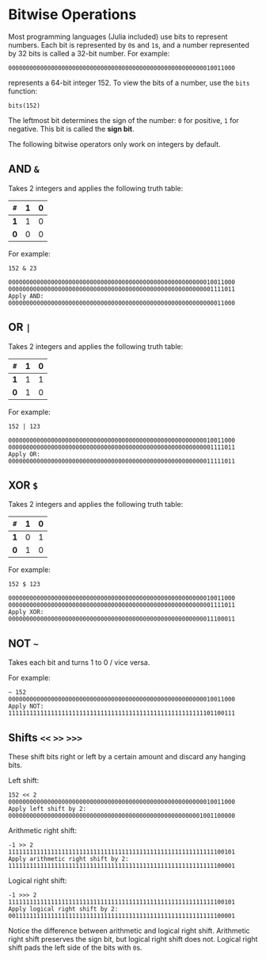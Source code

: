 # Bitwise Operations
Most programming languages (Julia included) use bits to represent numbers. Each bit is represented by `0`s and `1`s, and a number represented by 32 bits is called a 32-bit number. For example:

```
0000000000000000000000000000000000000000000000000000000010011000
```
represents a 64-bit integer 152. To view the bits of a number, use the `bits` function:

```
bits(152)
```
The leftmost bit determines the sign of the number: `0` for positive, `1` for negative. This bit is called the **sign bit**.

The following bitwise operators only work on integers by default.

## AND `&`
Takes 2 integers and applies the following truth table:

`#`|1|0
---|---|---|
**1** |1|0
**0** |0|0

For example:

```
152 & 23

0000000000000000000000000000000000000000000000000000000010011000
0000000000000000000000000000000000000000000000000000000001111011
Apply AND:
0000000000000000000000000000000000000000000000000000000000011000
```

## OR `|`
Takes 2 integers and applies the following truth table:

`#`|1|0
---|---|---|
**1** |1|1
**0** |1|0

For example:

```
152 | 123

0000000000000000000000000000000000000000000000000000000010011000
0000000000000000000000000000000000000000000000000000000001111011
Apply OR:
0000000000000000000000000000000000000000000000000000000011111011
```

## XOR `$`
Takes 2 integers and applies the following truth table:

`#`|1|0
---|---|---|
**1** |0|1
**0** |1|0

For example:

```
152 $ 123

0000000000000000000000000000000000000000000000000000000010011000
0000000000000000000000000000000000000000000000000000000001111011
Apply XOR:
0000000000000000000000000000000000000000000000000000000011100011
```

## NOT `~`
Takes each bit and turns 1 to 0 / vice versa.

For example:

```
~ 152
0000000000000000000000000000000000000000000000000000000010011000
Apply NOT:
1111111111111111111111111111111111111111111111111111111101100111
```

## Shifts `<<` `>>` `>>>`
These shift bits right or left by a certain amount and discard any hanging bits.

Left shift:

```
152 << 2
0000000000000000000000000000000000000000000000000000000010011000
Apply left shift by 2:
0000000000000000000000000000000000000000000000000000001001100000
```

Arithmetic right shift:

```
-1 >> 2
1111111111111111111111111111111111111111111111111111111111100101
Apply arithmetic right shift by 2:
1111111111111111111111111111111111111111111111111111111111100001
```

Logical right shift:

```
-1 >>> 2
1111111111111111111111111111111111111111111111111111111111100101
Apply logical right shift by 2:
0011111111111111111111111111111111111111111111111111111111100001
```

Notice the difference between arithmetic and logical right shift. Arithmetic right shift preserves the sign bit, but logical right shift does not. Logical right shift pads the left side of the bits with `0`s.